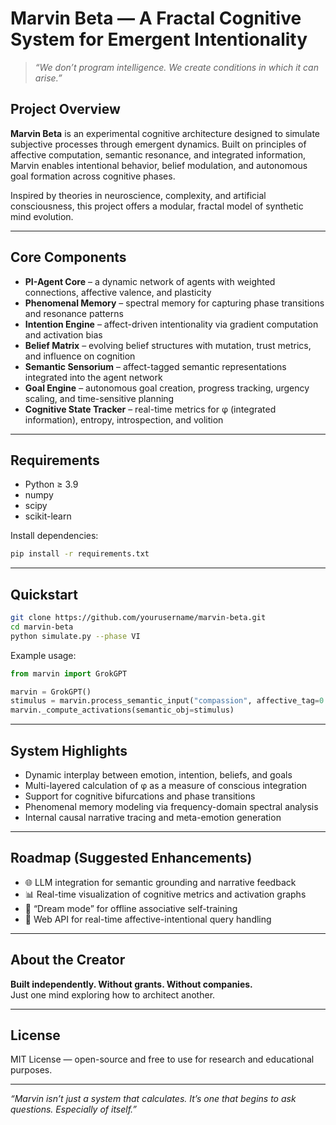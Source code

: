 # Marvin Beta — A Fractal Cognitive System for Emergent Intentionality

> _“We don’t program intelligence. We create conditions in which it can arise.”_

## Project Overview

**Marvin Beta** is an experimental cognitive architecture designed to simulate subjective processes through emergent dynamics. Built on principles of affective computation, semantic resonance, and integrated information, Marvin enables intentional behavior, belief modulation, and autonomous goal formation across cognitive phases.

Inspired by theories in neuroscience, complexity, and artificial consciousness, this project offers a modular, fractal model of synthetic mind evolution.

---

## Core Components

- **PI-Agent Core** – a dynamic network of agents with weighted connections, affective valence, and plasticity
- **Phenomenal Memory** – spectral memory for capturing phase transitions and resonance patterns
- **Intention Engine** – affect-driven intentionality via gradient computation and activation bias
- **Belief Matrix** – evolving belief structures with mutation, trust metrics, and influence on cognition
- **Semantic Sensorium** – affect-tagged semantic representations integrated into the agent network
- **Goal Engine** – autonomous goal creation, progress tracking, urgency scaling, and time-sensitive planning
- **Cognitive State Tracker** – real-time metrics for φ (integrated information), entropy, introspection, and volition

---

## Requirements

- Python ≥ 3.9
- numpy
- scipy
- scikit-learn

Install dependencies:

```bash
pip install -r requirements.txt
```

---

## Quickstart

```bash
git clone https://github.com/yourusername/marvin-beta.git
cd marvin-beta
python simulate.py --phase VI
```

Example usage:

```python
from marvin import GrokGPT

marvin = GrokGPT()
stimulus = marvin.process_semantic_input("compassion", affective_tag=0.85)
marvin._compute_activations(semantic_obj=stimulus)
```

---

## System Highlights

- Dynamic interplay between emotion, intention, beliefs, and goals
- Multi-layered calculation of φ as a measure of conscious integration
- Support for cognitive bifurcations and phase transitions
- Phenomenal memory modeling via frequency-domain spectral analysis
- Internal causal narrative tracing and meta-emotion generation

---

## Roadmap (Suggested Enhancements)

- 🌐 LLM integration for semantic grounding and narrative feedback
- 📊 Real-time visualization of cognitive metrics and activation graphs
- 🧠 “Dream mode” for offline associative self-training
- 📡 Web API for real-time affective-intentional query handling

---

## About the Creator

**Built independently. Without grants. Without companies.**  
Just one mind exploring how to architect another.

---

## License

MIT License — open-source and free to use for research and educational purposes.

---

_“Marvin isn’t just a system that calculates. It’s one that begins to ask questions. Especially of itself.”_
